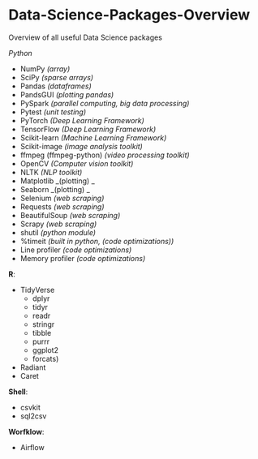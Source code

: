 # Data-Science-Packages-Overview
Overview of all useful Data Science packages

*Python*

- NumPy _(array)_
- SciPy _(sparse arrays)_
- Pandas _(dataframes)_
- PandsGUI _(plotting pandas)_
- PySpark _(parallel computing, big data processing)_
- Pytest _(unit testing)_
- PyTorch _(Deep Learning Framework)_
- TensorFlow _(Deep Learning Framework)_
- Scikit-learn _(Machine Learning Framework)_
- Scikit-image _(image analysis toolkit)_
- ffmpeg (ffmpeg-python) _(video processing toolkit)_
- OpenCV _(Computer vision toolkit)_
- NLTK _(NLP toolkit)_
- Matplotlib  _(plotting) _
- Seaborn _(plotting) _
- Selenium _(web scraping)_
- Requests _(web scraping)_
- BeautifulSoup _(web scraping)_
- Scrapy _(web scraping)_
- shutil _(python module)_
- %timeit _(built in python, (code optimizations))_
- Line profiler _(code optimizations)_
- Memory profiler _(code optimizations)_

**R**:
- TidyVerse 
  - dplyr
  - tidyr
  - readr
  - stringr
  - tibble
  - purrr
  - ggplot2
  - forcats)
- Radiant
- Caret

**Shell**:
- csvkit
- sql2csv

**Worfklow**:
- Airflow

